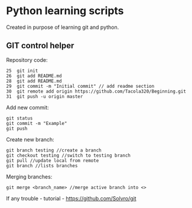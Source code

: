 # Python learning scripts
Created in purpose of learning git and python.
## GIT control helper
Repository code:
    
    25  git init
    26  git add README.md
    28  git add README.md
    29  git commit -m "Initial commit" // add readme section
    30  git remote add origin https://github.com/Tacola320/Beginning.git
    31  git push -u origin master

Add new commit:

    git status
    git commit -m "Example"
    git push

Create new branch:
    
    git branch testing //create a branch
    git checkout testing //switch to testing branch
    git pull //update local from remote
    git branch //lists branches
    
Merging branches:
   
    git merge <branch_name> //merge active branch into <>
    
   
If any trouble - tutorial - https://github.com/Solvro/git
